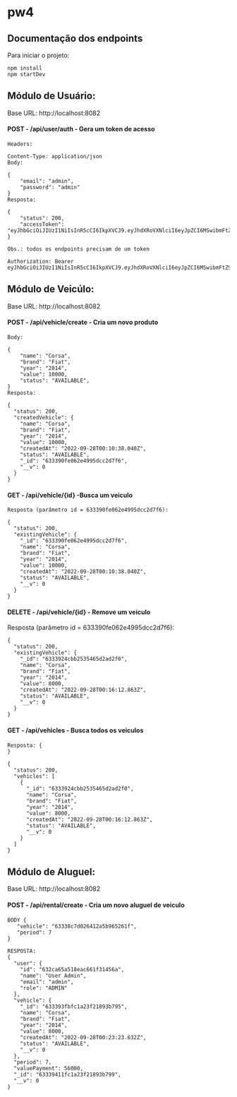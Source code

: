 # pw4

## Documentação dos endpoints

Para iniciar o projeto:
```
npm install 
npm startDev
```

## Módulo de Usuário:

Base URL: http://localhost:8082

#### POST - /api/user/auth - Gera um token de acesso
```
Headers:

Content-Type: application/json
Body:

{
    "email": "admin",
    "password": "admin"
}
Resposta:

{
    "status": 200,
    "accessToken": "eyJhbGciOiJIUzI1NiIsInR5cCI6IkpXVCJ9.eyJhdXRoVXNlciI6eyJpZCI6MSwibmFtZSI6IlVzZXIgVGVzdCAxIiwiZW1haWwiOiJ0ZXN0ZXVzZXIxQGdtYWlsLmNvbSJ9LCJpYXQiOjE2MzM3OTk5MzUsImV4cCI6MTYzMzg4NjMzNX0.2AWPeoHSYUW_nGeLsx6rEOhm99ZfNZ8pQXPTJ0fwbDU"
}

Obs.: todos os endpoints precisam de um token

Authorization: Bearer eyJhbGciOiJIUzI1NiIsInR5cCI6IkpXVCJ9.eyJhdXRoVXNlciI6eyJpZCI6MSwibmFtZSI6IlVzZXIgVGVzdCAxIiwiZW1haWwiOiJ0ZXN0ZXVzZXIxQGdtYWlsLmNvbSJ9LCJpYXQiOjE2MzM3OTk5MzUsImV4cCI6MTYzMzg4NjMzNX0.2AWPeoHSYUW_nGeLsx6rEOhm99ZfNZ8pQXPTJ0fwbDU

```
## Módulo de Veicúlo:

Base URL: http://localhost:8082

#### POST - /api/vehicle/create - Cria um novo produto
```
Body:

{
    "name": "Corsa",
    "brand": "Fiat",
    "year": "2014",
    "value": 10000,
    "status": "AVAILABLE",
}
Resposta:

{
  "status": 200,
  "createdVehicle": {
    "name": "Corsa",
    "brand": "Fiat",
    "year": "2014",
    "value": 10000,
    "createdAt": "2022-09-28T00:10:38.040Z",
    "status": "AVAILABLE",
    "_id": "633390fe062e4995dcc2d7f6",
    "__v": 0
  }
}
```
#### GET - /api/vehicle/{id} -Busca um veiculo
```
Resposta (parâmetro id = 633390fe062e4995dcc2d7f6):

{
  "status": 200,
  "existingVehicle": {
    "_id": "633390fe062e4995dcc2d7f6",
    "name": "Corsa",
    "brand": "Fiat",
    "year": "2014",
    "value": 10000,
    "createdAt": "2022-09-28T00:10:38.040Z",
    "status": "AVAILABLE",
    "__v": 0
  }
}
```

#### DELETE - /api/vehicle/{id} - Remove um veiculo
Resposta (parâmetro id = 633390fe062e4995dcc2d7f6):
```
{
  "status": 200,
  "existingVehicle": {
    "_id": "6333924cbb2535465d2ad2f0",
    "name": "Corsa",
    "brand": "Fiat",
    "year": "2014",
    "value": 8000,
    "createdAt": "2022-09-28T00:16:12.863Z",
    "status": "AVAILABLE",
    "__v": 0
  }
}
```
#### GET - /api/vehicles - Busca todos os veiculos
```
Resposta: {
}

{
  "status": 200,
  "vehicles": [
    {
      "_id": "6333924cbb2535465d2ad2f0",
      "name": "Corsa",
      "brand": "Fiat",
      "year": "2014",
      "value": 8000,
      "createdAt": "2022-09-28T00:16:12.863Z",
      "status": "AVAILABLE",
      "__v": 0
    }
  ]
}
```
## Módulo de Aluguel:
Base URL: http://localhost:8082

#### POST - /api/rental/create - Cria um novo aluguel de veiculo
```
BODY {
   "vehicle": "63338c7d026412a5b965261f",
   "period": 7
}

RESPOSTA:
{
  "user": {
    "id": "632ca65a518eac661f31456a",
    "name": "User Admin",
    "email": "admin",
    "role": "ADMIN"
  },
  "vehicle": {
    "_id": "633393fbfc1a23f21893b795",
    "name": "Corsa",
    "brand": "Fiat",
    "year": "2014",
    "value": 8000,
    "createdAt": "2022-09-28T00:23:23.632Z",
    "status": "AVAILABLE",
    "__v": 0
  },
  "period": 7,
  "valuePayment": 56000,
  "_id": "63339411fc1a23f21893b799",
  "__v": 0
}
```
